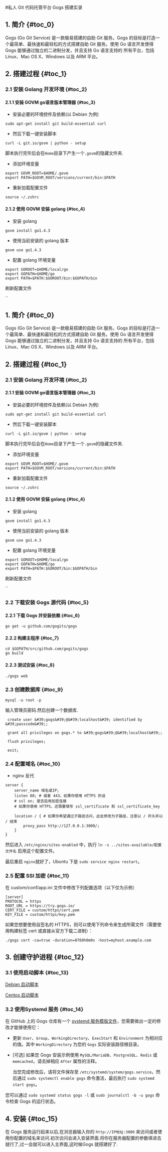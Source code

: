 #私人 Git 代码托管平台 Gogs 搭建实录

## 1. 简介 {#toc_0}

Gogs (Go Git Service) 是一款极易搭建的自助 Git 服务。Gogs 的目标是打造一个最简单、最快速和最轻松的方式搭建自助 Git 服务。使用 Go 语言开发使得 Gogs 能够通过独立的二进制分发，并且支持 Go 语言支持的 所有平台，包括 Linux、Mac OS X、Windows 以及 ARM 平台。

## 2. 搭建过程 {#toc_1}

### 2.1 安装 Golang 开发环境 {#toc_2}

#### 2.1.1 安装 GOVM go语言版本管理器 {#toc_3}

  * 安装必要的环境控件及依赖(以 Debian 为例)

```
sudo apt-get install git build-essential curl
```


  * 然后下载一键安装脚本

```
curl -L git.io/govm | python - setup
```


脚本执行完毕后会在`Home`目录下产生一个`.govm`的隐藏文件夹.

  * 添加环境变量

```
export GOVM_ROOT=$HOME/.govm
export PATH=$GOVM_ROOT/versions/current/bin:$PATH
```


  * 重新加载配置文件

```
source ~/.zshrc
```


#### 2.1.2 使用 GOVM 安装 golang {#toc_4}

  * 安装 golang 

```
govm install go1.4.3
```


  * 使用当前安装的 golang 版本

```
govm use go1.4.3

```


  * 配置 golang 环境变量

```
export GOROOT=$HOME/local/go
export GOPATH=$HOME/go
export PATH=$PATH:$GOROOT/bin:$GOPATH/bin
```


刷新配置文件
  
``



## 1. 简介 {#toc_0}

Gogs (Go Git Service) 是一款极易搭建的自助 Git 服务。Gogs 的目标是打造一个最简单、最快速和最轻松的方式搭建自助 Git 服务。使用 Go 语言开发使得 Gogs 能够通过独立的二进制分发，并且支持 Go 语言支持的 所有平台，包括 Linux、Mac OS X、Windows 以及 ARM 平台。

## 2. 搭建过程 {#toc_1}

### 2.1 安装 Golang 开发环境 {#toc_2}

#### 2.1.1 安装 GOVM go语言版本管理器 {#toc_3}

  * 安装必要的环境控件及依赖(以 Debian 为例)

```
sudo apt-get install git build-essential curl
```


  * 然后下载一键安装脚本

```
curl -L git.io/govm | python - setup
```


脚本执行完毕后会在`Home`目录下产生一个`.govm`的隐藏文件夹.

  * 添加环境变量

```
export GOVM_ROOT=$HOME/.govm
export PATH=$GOVM_ROOT/versions/current/bin:$PATH
```


  * 重新加载配置文件

```
source ~/.zshrc
```


#### 2.1.2 使用 GOVM 安装 golang {#toc_4}

  * 安装 golang 

```
govm install go1.4.3
```


  * 使用当前安装的 golang 版本

```
govm use go1.4.3

```


  * 配置 golang 环境变量

```
export GOROOT=$HOME/local/go
export GOPATH=$HOME/go
export PATH=$PATH:$GOROOT/bin:$GOPATH/bin
```


刷新配置文件
  
`` 

### 2.2 下载安装 Gogs 源代码 {#toc_5}

#### 2.2.1 下载 Gogs 并安装依赖 {#toc_6}

```
go get -u github.com/gogits/gogs
```


#### 2.2.2 构建主程序 {#toc_7}

```
cd $GOPATH/src/github.com/gogits/gogs
go build
```


#### 2.2.3 测试安装 {#toc_8}

```
./gogs web
```


### 2.3 创建数据库 {#toc_9}

```
mysql -u root -p
```


输入管理员密码.然后创建一个数据库.

```
 create user &#39;gogs&#39;@&#39;localhost&#39; identified by &#39;passcode&#39;;
 
 grant all privileges on gogs.* to &#39;gogs&#39;@&#39;localhost&#39;;
 
 flush privileges;
 
 exit;
```


### 2.4 配置域名 {#toc_10}

  * nginx 反代

```
server {
    server_name 域名或IP;
    listen 80; # 或者 443，如果你使用 HTTPS 的话
    # ssl on; 是否启用加密连接
    # 如果你使用 HTTPS，还需要填写 ssl_certificate 和 ssl_certificate_key

    location / { # 如果你希望通过子路径访问，此处修改为子路径，注意以 / 开头并以 / 结束
        proxy_pass http://127.0.0.1:3000/;
    }
}
```


然后进入 `/etc/nginx/sites-enabled` 中，执行 `ln -s ../sites-available/配置文件名` 启用这个配置文件。
  
最后重启 `nginx`就好了，Ubuntu 下是 `sudo service nginx restart`。

### 2.5 配置 SSl 加密 {#toc_11}

在 custom/conf/app.ini 文件中修改下列配置选项（以下仅为示例）

```
[server]
PROTOCOL = https
ROOT_URL = https://try.gogs.io/
CERT_FILE = custom/https/cert.pem
KEY_FILE = custom/https/key.pem
```


如果您想要使用自签名的 HTTPS，则可以使用下列命令来生成所需文件（需要使用构建标签 cert 或直接从官方下载二进制）：

```
./gogs cert -ca=true -duration=8760h0m0s -host=myhost.example.com
```


## 3. 创建守护进程 {#toc_12}

### 3.1 使用启动脚本 {#toc_13}

[Debian 启动脚本](https://github.com/gogits/gogs/blob/master/scripts/init/debian/gogs)
  
[Centos 启动脚本](https://github.com/gogits/gogs/blob/master/scripts/init/centos/gogs)

### 3.2 使用Systemd 服务 {#toc_14}

在 GitHub 上的 Gogs 仓库有一个 [systemd 服务模版文件](https://github.com/gogits/gogs/blob/master/scripts/systemd/gogs.service)，您需要做出一定的修改才能够使用它：

  * 更新 `User`、`Group`、`WorkingDirectory`、`ExecStart` 和 `Environment` 为相对应的值。其中 `WorkingDirectory` 为您的 `Gogs` 实际安装路径根目录。
  * [可选] 如果您 Gogs 安装示例使用 `MySQL/MariaDB`、`PostgreSQL`、`Redis` 或 `memcached`，请去掉相应 `After` 属性的注释。
  
    当您完成修改后，请将文件保存至 `/etc/systemd/system/gogs.service`，然后通过 `sudo systemctl enable gogs` 命令激活，最后执行 `sudo systemd start gogs`。

您可以通过 `sudo systemd status gogs -l` 或 `sudo journalctl -b -u gogs` 命令检查 Gogs 的运行状态。

## 4. 安装 {#toc_15}

在 Gogs 服务运行起来以后,在浏览器输入你的 `http://IP地址:3000` 来访问或者使用你配置的域名来访问.初次访问会进入安装界面.将你在服务器配置的参数填进去就行了,过一会就可以进入主界面,这时候Gogs 就搭建好了.



